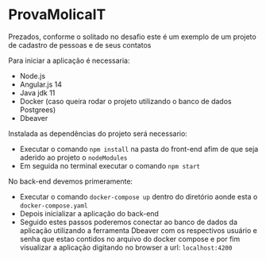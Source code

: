 # ProvaMolicaIT

Prezados, conforme o solitado no desafio este é um exemplo de um projeto de cadastro de pessoas e de seus contatos

Para iniciar a aplicação é necessaria:

  * Node.js
  * Angular.js 14 
  * Java jdk 11
  * Docker (caso queira rodar o projeto utilizando o banco de dados Postgrees)
  * Dbeaver
  
Instalada as dependências do projeto será necessario:

  * Executar o comando ``npm install`` na pasta do front-end afim de que seja aderido ao projeto o ``nodeModules``
  * Em seguida no terminal executar o comando ``npm start``

No back-end devemos primeramente:

  * Executar o comando ``docker-compose up`` dentro do diretório aonde esta o ``docker-compose.yaml``
  * Depois inicializar a aplicação do back-end 
  * Seguido estes passos poderemos conectar ao banco de dados da aplicação utilizando a ferramenta Dbeaver com os respectivos usuário e senha que estao contidos no arquivo do docker compose 
  e por fim visualizar a aplicação digitando no browser a url: ``localhost:4200``
